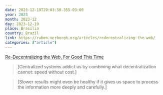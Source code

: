 ```yaml
---
date: 2023-12-19T20:03:50.355-03:00
year: 2023
month: 2023-12
day: 2023-12-19
place: Brasilia
country: Brazil
link: https://ruben.verborgh.org/articles/redecentralizing-the-web/
categories: ["article"]
---
```

[Re-Decentralizing the Web, For Good This Time](https://ruben.verborgh.org/articles/redecentralizing-the-web/)

> [Centralized systems addict us by combining what decentralization cannot: speed without cost.]

> [Slower results might even be healthy if it gives us space to process the information more deeply and carefully.]
